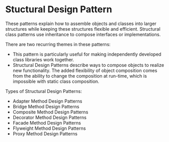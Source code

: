 # Stuctural Design Pattern

These patterns explain how to assemble objects and classes into larger structures while keeping these structures flexible and efficient.
Structural class patterns use inheritance to compose interfaces or implementations.

There are two recurring themes in these patterns:

- This pattern is particularly useful for making independently developed class libraries work together.
- Structural Design Patterns describe ways to compose objects to realize new functionality. The added flexibility of object composition comes from the ability to change the composition at run-time, which is impossible with static class composition.

Types of Structural Design Patterns:

- Adapter Method Design Patterns
- Bridge Method Design Patterns
- Composite Method Design Patterns
- Decorator Method Design Patterns
- Facade Method Design Patterns
- Flyweight Method Design Patterns
- Proxy Method Design Patterns
